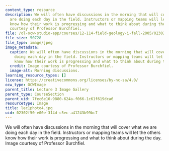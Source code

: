 ```yaml
---
content_type: resource
description: We will often have discussions in the morning that will cover what we
  are doing each day in the field. Instructors or mapping teams will let the others
  know how their work is progressing and what to think about during the day. Image
  courtesy of Professor Burchfiel.
file: /ol-ocw-studio-app/courses/12-114-field-geology-i-fall-2005/02302f50e00e314dc5eca41243b99bc7_lec1photo4.jpg
file_size: 50728
file_type: image/jpeg
image_metadata:
  caption: We will often have discussions in the morning that will cover what we are
    doing each day in the field. Instructors or mapping teams will let the others
    know how their work is progressing and what to think about during the day.
  credit: Image courtesy of Professor Burchfiel.
  image-alt: Morning discussions.
learning_resource_types: []
license: https://creativecommons.org/licenses/by-nc-sa/4.0/
ocw_type: OCWImage
parent_title: Lecture 3 Image Gallery
parent_type: CourseSection
parent_uid: 7fec6e10-9880-624a-f066-1c61f619dca6
resourcetype: Image
title: lec1photo4.jpg
uid: 02302f50-e00e-314d-c5ec-a41243b99bc7
---
```

We will often have discussions in the morning that will cover what we are doing each day in the field. Instructors or mapping teams will let the others know how their work is progressing and what to think about during the day. Image courtesy of Professor Burchfiel.